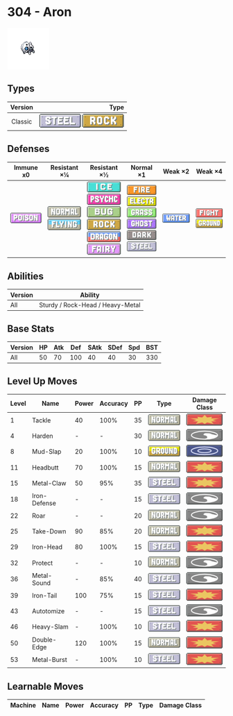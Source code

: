 # 304 - Aron

![aron](../img/pokemon/304.png)

## Types

| Version | Type                                                            |
| :-----: | --------------------------------------------------------------: |
| Classic | ![steel](../img/types/steel.png) ![rock](../img/types/rock.png) |

## Defenses

| Immune x0                          | Resistant ×¼                                                              | Resistant ×½                                                                                                                                                                                                          | Normal ×1                                                                                                                                                                                                                   | Weak ×2                          | Weak ×4                                                                       |
| ---------------------------------- | ------------------------------------------------------------------------- | --------------------------------------------------------------------------------------------------------------------------------------------------------------------------------------------------------------------- | --------------------------------------------------------------------------------------------------------------------------------------------------------------------------------------------------------------------------- | -------------------------------- | ----------------------------------------------------------------------------- |
| ![poison](../img/types/poison.png) | ![normal](../img/types/normal.png)<br/>![flying](../img/types/flying.png) | ![ice](../img/types/ice.png)<br/>![psychic](../img/types/psychic.png)<br/>![bug](../img/types/bug.png)<br/>![rock](../img/types/rock.png)<br/>![dragon](../img/types/dragon.png)<br/>![fairy](../img/types/fairy.png) | ![fire](../img/types/fire.png)<br/>![electric](../img/types/electric.png)<br/>![grass](../img/types/grass.png)<br/>![ghost](../img/types/ghost.png)<br/>![dark](../img/types/dark.png)<br/>![steel](../img/types/steel.png) | ![water](../img/types/water.png) | ![fighting](../img/types/fighting.png)<br/>![ground](../img/types/ground.png) |

## Abilities

| Version | Ability                          |
| ------- | -------------------------------- |
| All     | Sturdy / Rock-Head / Heavy-Metal |

## Base Stats

| Version | HP | Atk | Def | SAtk | SDef | Spd | BST |
| ------- | -- | --- | --- | ---- | ---- | --- | --- |
| All     | 50 | 70  | 100 | 40   | 40   | 30  | 330 |

## Level Up Moves

| Level | Name         | Power | Accuracy | PP | Type                               | Damage Class                           |
| ----- | ------------ | ----- | -------- | -- | ---------------------------------- | -------------------------------------- |
| 1     | Tackle       | 40    | 100%     | 35 | ![normal](../img/types/normal.png) | ![physical](../img/types/physical.png) |
| 4     | Harden       | -     | -        | 30 | ![normal](../img/types/normal.png) | ![status](../img/types/status.png)     |
| 8     | Mud-Slap     | 20    | 100%     | 10 | ![ground](../img/types/ground.png) | ![special](../img/types/special.png)   |
| 11    | Headbutt     | 70    | 100%     | 15 | ![normal](../img/types/normal.png) | ![physical](../img/types/physical.png) |
| 15    | Metal-Claw   | 50    | 95%      | 35 | ![steel](../img/types/steel.png)   | ![physical](../img/types/physical.png) |
| 18    | Iron-Defense | -     | -        | 15 | ![steel](../img/types/steel.png)   | ![status](../img/types/status.png)     |
| 22    | Roar         | -     | -        | 20 | ![normal](../img/types/normal.png) | ![status](../img/types/status.png)     |
| 25    | Take-Down    | 90    | 85%      | 20 | ![normal](../img/types/normal.png) | ![physical](../img/types/physical.png) |
| 29    | Iron-Head    | 80    | 100%     | 15 | ![steel](../img/types/steel.png)   | ![physical](../img/types/physical.png) |
| 32    | Protect      | -     | -        | 10 | ![normal](../img/types/normal.png) | ![status](../img/types/status.png)     |
| 36    | Metal-Sound  | -     | 85%      | 40 | ![steel](../img/types/steel.png)   | ![status](../img/types/status.png)     |
| 39    | Iron-Tail    | 100   | 75%      | 15 | ![steel](../img/types/steel.png)   | ![physical](../img/types/physical.png) |
| 43    | Autotomize   | -     | -        | 15 | ![steel](../img/types/steel.png)   | ![status](../img/types/status.png)     |
| 46    | Heavy-Slam   | -     | 100%     | 10 | ![steel](../img/types/steel.png)   | ![physical](../img/types/physical.png) |
| 50    | Double-Edge  | 120   | 100%     | 15 | ![normal](../img/types/normal.png) | ![physical](../img/types/physical.png) |
| 53    | Metal-Burst  | -     | 100%     | 10 | ![steel](../img/types/steel.png)   | ![physical](../img/types/physical.png) |

## Learnable Moves

| Machine | Name | Power | Accuracy | PP | Type | Damage Class |
| ------- | ---- | ----- | -------- | -- | ---- | ------------ |